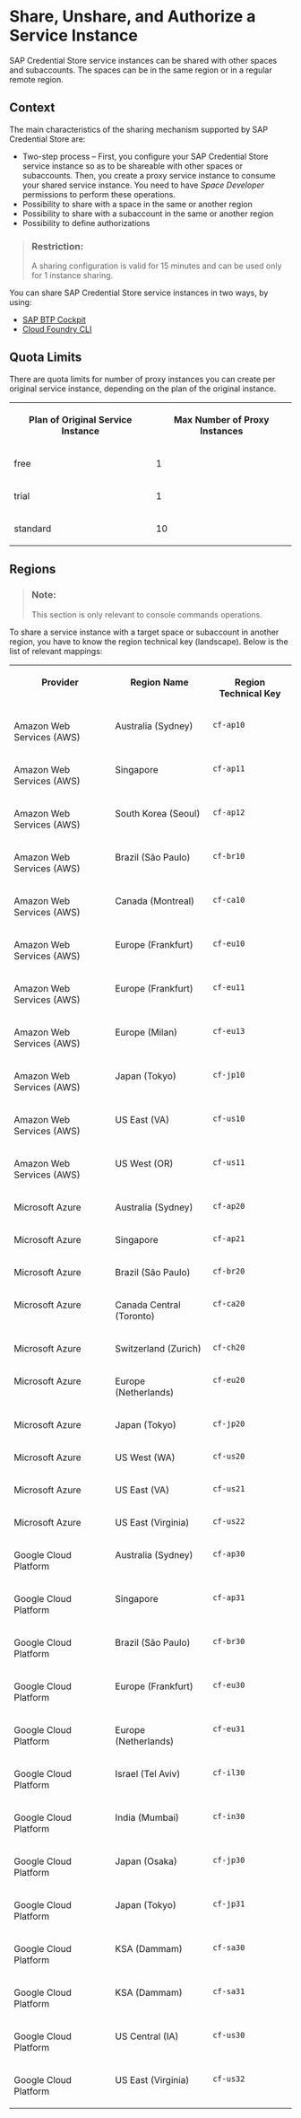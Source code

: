 <!-- loiobcd0a59ccc824f49a97f223d4a380992 -->

# Share, Unshare, and Authorize a Service Instance

SAP Credential Store service instances can be shared with other spaces and subaccounts. The spaces can be in the same region or in a regular remote region.



<a name="loiobcd0a59ccc824f49a97f223d4a380992__section_xlx_jwq_jsb"/>

## Context

The main characteristics of the sharing mechanism supported by SAP Credential Store are:

-   Two-step process – First, you configure your SAP Credential Store service instance so as to be shareable with other spaces or subaccounts. Then, you create a proxy service instance to consume your shared service instance. You need to have *Space Developer* permissions to perform these operations.
-   Possibility to share with a space in the same or another region
-   Possibility to share with a subaccount in the same or another region
-   Possibility to define authorizations

> ### Restriction:  
> A sharing configuration is valid for 15 minutes and can be used only for 1 instance sharing.

You can share SAP Credential Store service instances in two ways, by using:

-   [SAP BTP Cockpit](sharing-service-instances-cockpit-1d69c12.md)
-   [Cloud Foundry CLI](sharing-service-instances-cloud-foundry-cli-1162b4b.md)



<a name="loiobcd0a59ccc824f49a97f223d4a380992__section_rqw_qfj_nsb"/>

## Quota Limits

There are quota limits for number of proxy instances you can create per original service instance, depending on the plan of the original instance.


<table>
<tr>
<th valign="top">

Plan of Original Service Instance

</th>
<th valign="top">

Max Number of Proxy Instances

</th>
</tr>
<tr>
<td valign="top">

free

</td>
<td valign="top">

1

</td>
</tr>
<tr>
<td valign="top">

trial

</td>
<td valign="top">

1

</td>
</tr>
<tr>
<td valign="top">

standard

</td>
<td valign="top">

10

</td>
</tr>
</table>



<a name="loiobcd0a59ccc824f49a97f223d4a380992__section_cbx_2gj_nsb"/>

## Regions

> ### Note:  
> This section is only relevant to console commands operations.

To share a service instance with a target space or subaccount in another region, you have to know the region technical key \(landscape\). Below is the list of relevant mappings:


<table>
<tr>
<th valign="top">

Provider

</th>
<th valign="top">

Region Name

</th>
<th valign="top">

Region Technical Key

</th>
</tr>
<tr>
<td valign="top">

Amazon Web Services \(AWS\)

</td>
<td valign="top">

Australia \(Sydney\)

</td>
<td valign="top">

`cf-ap10`

</td>
</tr>
<tr>
<td valign="top">

Amazon Web Services \(AWS\)

</td>
<td valign="top">

Singapore

</td>
<td valign="top">

`cf-ap11`

</td>
</tr>
<tr>
<td valign="top">

Amazon Web Services \(AWS\)

</td>
<td valign="top">

South Korea (Seoul)

</td>
<td valign="top">

`cf-ap12`

</td>
</tr>
<tr>
<td valign="top">

Amazon Web Services \(AWS\)

</td>
<td valign="top">

Brazil \(São Paulo\)

</td>
<td valign="top">

`cf-br10`

</td>
</tr>
<tr>
<td valign="top">

Amazon Web Services \(AWS\)

</td>
<td valign="top">

Canada \(Montreal\)

</td>
<td valign="top">

`cf-ca10`

</td>
</tr>
<tr>
<td valign="top">

Amazon Web Services \(AWS\)

</td>
<td valign="top">

Europe \(Frankfurt\)

</td>
<td valign="top">

`cf-eu10`

</td>
</tr>
<tr>
<td valign="top">

Amazon Web Services \(AWS\)

</td>
<td valign="top">

Europe \(Frankfurt\)

</td>
<td valign="top">

`cf-eu11`

</td>
</tr>
<tr>
<td valign="top">

Amazon Web Services \(AWS\)

</td>
<td valign="top">

Europe \(Milan\)

</td>
<td valign="top">

`cf-eu13`

</td>
</tr>
<tr>
<td valign="top">

Amazon Web Services \(AWS\)

</td>
<td valign="top">

Japan \(Tokyo\)

</td>
<td valign="top">

`cf-jp10`

</td>
</tr>
<tr>
<td valign="top">

Amazon Web Services \(AWS\)

</td>
<td valign="top">

US East \(VA\)

</td>
<td valign="top">

`cf-us10`

</td>
</tr>
<tr>
<td valign="top">

Amazon Web Services \(AWS\)

</td>
<td valign="top">

US West \(OR\)

</td>
<td valign="top">

`cf-us11`

</td>
</tr>
<tr>
<td valign="top">

Microsoft Azure

</td>
<td valign="top">

Australia \(Sydney\)

</td>
<td valign="top">

`cf-ap20`

</td>
</tr>
<tr>
<td valign="top">

Microsoft Azure

</td>
<td valign="top">

Singapore

</td>
<td valign="top">

`cf-ap21`

</td>
</tr>
<tr>
<td valign="top">

Microsoft Azure

</td>
<td valign="top">

Brazil \(São Paulo\)

</td>
<td valign="top">

`cf-br20`

</td>
</tr>
<tr>
<td valign="top">

Microsoft Azure

</td>
<td valign="top">

Canada Central \(Toronto\)

</td>
<td valign="top">

`cf-ca20`

</td>
</tr>
<tr>
<td valign="top">

Microsoft Azure

</td>
<td valign="top">

Switzerland \(Zurich\)

</td>
<td valign="top">

`cf-ch20`

</td>
</tr>
<tr>
<td valign="top">

Microsoft Azure

</td>
<td valign="top">

Europe \(Netherlands\)

</td>
<td valign="top">

`cf-eu20`

</td>
</tr>
<tr>
<td valign="top">

Microsoft Azure

</td>
<td valign="top">

Japan \(Tokyo\)

</td>
<td valign="top">

`cf-jp20`

</td>
</tr>
<tr>
<td valign="top">

Microsoft Azure

</td>
<td valign="top">

US West \(WA\)

</td>
<td valign="top">

`cf-us20`

</td>
</tr>
<tr>
<td valign="top">

Microsoft Azure

</td>
<td valign="top">

US East \(VA\)

</td>
<td valign="top">

`cf-us21`

</td>
</tr>
<tr>
<td valign="top">

Microsoft Azure

</td>
<td valign="top">

US East \(Virginia\)

</td>
<td valign="top">

`cf-us22`

</td>
</tr>
<tr>
<td valign="top">

Google Cloud Platform

</td>
<td valign="top">

Australia \(Sydney\)

</td>
<td valign="top">

`cf-ap30`

</td>
</tr>
<tr>
<td valign="top">

Google Cloud Platform

</td>
<td valign="top">

Singapore

</td>
<td valign="top">

`cf-ap31`

</td>
</tr>
<tr>
<td valign="top">

Google Cloud Platform

</td>
<td valign="top">

Brazil \(São Paulo\)

</td>
<td valign="top">

`cf-br30`

</td>
</tr>
<tr>
<td valign="top">

Google Cloud Platform

</td>
<td valign="top">

Europe \(Frankfurt\)

</td>
<td valign="top">

`cf-eu30`

</td>
</tr>
<tr>
<td valign="top">

Google Cloud Platform

</td>
<td valign="top">

Europe \(Netherlands\)

</td>
<td valign="top">

`cf-eu31`

</td>
</tr>
<tr>
<td valign="top">

Google Cloud Platform

</td>
<td valign="top">

Israel \(Tel Aviv\)

</td>
<td valign="top">

`cf-il30`

</td>
</tr>
<tr>
<td valign="top">

Google Cloud Platform

</td>
<td valign="top">

India \(Mumbai\)

</td>
<td valign="top">

`cf-in30`

</td>
</tr>
<tr>
<td valign="top">

Google Cloud Platform

</td>
<td valign="top">

Japan \(Osaka\)

</td>
<td valign="top">

`cf-jp30`

</td>
</tr>
<tr>
<td valign="top">

Google Cloud Platform

</td>
<td valign="top">

Japan \(Tokyo\)

</td>
<td valign="top">

`cf-jp31`

</td>
</tr>
<tr>
<td valign="top">

Google Cloud Platform

</td>
<td valign="top">

KSA \(Dammam\)

</td>
<td valign="top">

`cf-sa30`

</td>
</tr>
<tr>
<td valign="top">

Google Cloud Platform

</td>
<td valign="top">

KSA \(Dammam\)

</td>
<td valign="top">

`cf-sa31`

</td>
</tr>
<tr>
<td valign="top">

Google Cloud Platform

</td>
<td valign="top">

US Central \(IA\)

</td>
<td valign="top">

`cf-us30`

</td>
</tr>
<tr>
<td valign="top">

Google Cloud Platform

</td>
<td valign="top">

US East \(Virginia\)

</td>
<td valign="top">

`cf-us32`

</td>
</tr>
</table>

